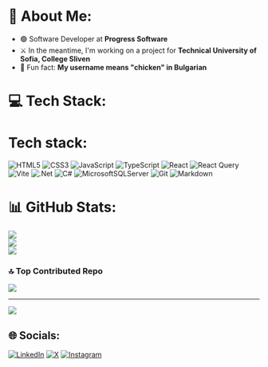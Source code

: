 # 💫 About Me:

- 🟢 Software Developer at **Progress Software**
- ⚔ In the meantime, I'm working on a project for **Technical University of Sofia, College Sliven**
- 🐣 Fun fact: **My username means "chicken" in Bulgarian**

# 💻 Tech Stack:

# Tech stack:

![HTML5](https://img.shields.io/badge/html5-%23E34F26.svg?style=for-the-badge&logo=html5&logoColor=white) 
![CSS3](https://img.shields.io/badge/css3-%231572B6.svg?style=for-the-badge&logo=css3&logoColor=white) 
![JavaScript](https://img.shields.io/badge/javascript-%23323330.svg?style=for-the-badge&logo=javascript&logoColor=%23F7DF1E) 
![TypeScript](https://img.shields.io/badge/typescript-%23007ACC.svg?style=for-the-badge&logo=typescript&logoColor=white) 
![React](https://img.shields.io/badge/react-%2320232a.svg?style=for-the-badge&logo=react&logoColor=%2361DAFB) 
![React Query](https://img.shields.io/badge/-React%20Query-FF4154?style=for-the-badge&logo=react%20query&logoColor=white) 
![Vite](https://img.shields.io/badge/vite-%23646CFF.svg?style=for-the-badge&logo=vite&logoColor=white) 
![.Net](https://img.shields.io/badge/.NET-5C2D91?style=for-the-badge&logo=.net&logoColor=white) 
![C#](https://img.shields.io/badge/c%23-%23239120.svg?style=for-the-badge&logo=csharp&logoColor=white) 
![MicrosoftSQLServer](https://img.shields.io/badge/Microsoft%20SQL%20Server-CC2927?style=for-the-badge&logo=microsoft%20sql%20server&logoColor=white)
![Git](https://img.shields.io/badge/git-%23F05033.svg?style=for-the-badge&logo=git&logoColor=white)
![Markdown](https://img.shields.io/badge/markdown-%23000000.svg?style=for-the-badge&logo=markdown&logoColor=white) 

# 📊 GitHub Stats:
![](https://github-readme-stats.vercel.app/api?username=P1l3T0&theme=radical&hide_border=false&include_all_commits=true&count_private=false)<br/>
![](https://nirzak-streak-stats.vercel.app/?user=P1l3T0&theme=radical&hide_border=false)<br/>
![](https://github-readme-stats.vercel.app/api/top-langs/?username=P1l3T0&theme=radical&hide_border=false&include_all_commits=true&count_private=false&layout=compact)

### 🔝 Top Contributed Repo
![](https://github-contributor-stats.vercel.app/api?username=P1l3T0&limit=5&theme=dark&combine_all_yearly_contributions=true)

---
[![](https://visitcount.itsvg.in/api?id=P1l3T0&icon=0&color=0)](https://visitcount.itsvg.in)

## 🌐 Socials:

[![LinkedIn](https://img.shields.io/badge/LinkedIn-%230077B5.svg?logo=linkedin&logoColor=white)](https://linkedin.com/in/vasil-ganev-2507a3210) 
[![X](https://img.shields.io/badge/X-black.svg?logo=X&logoColor=white)](https://x.com/P1l3T0) 
[![Instagram](https://img.shields.io/badge/Instagram-%23E4405F.svg?logo=Instagram&logoColor=white)](https://instagram.com/vasil_gan3v) 
